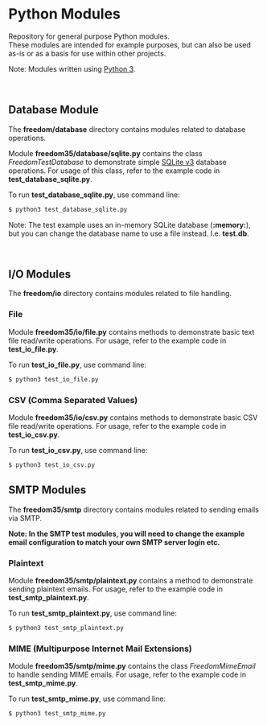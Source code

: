 # Python Modules
Repository for general purpose Python modules.  
These modules are intended for example purposes, but can also be used as-is or as a basis for use within other projects.

Note: Modules written using [Python 3](https://www.python.org/downloads/).  
  
<br />
  
## Database Module
The **freedom/database** directory contains modules related to database operations.  
  
Module **freedom35/database/sqlite.py** contains the class *FreedomTestDatabase* to demonstrate simple [SQLite v3](https://www.sqlite.org/version3.html) database operations. For usage of this class, refer to the example code in **test_database_sqlite.py**.  

To run **test_database_sqlite.py**, use command line:  
```sh
$ python3 test_database_sqlite.py
```
  
Note: The test example uses an in-memory SQLite database (**:memory:**), but you can change the database name to use a file instead. I.e. **test.db**.
  
<br />
  
## I/O Modules
The **freedom/io** directory contains modules related to file handling.  

### File
Module **freedom35/io/file.py** contains methods to demonstrate basic text file read/write operations. For usage, refer to the example code in **test_io_file.py**.  

To run **test_io_file.py**, use command line:  
```sh
$ python3 test_io_file.py
```
  
  
### CSV (Comma Separated Values)
Module **freedom35/io/csv.py** contains methods to demonstrate basic CSV file read/write operations. For usage, refer to the example code in **test_io_csv.py**.  

To run **test_io_csv.py**, use command line:  
```sh
$ python3 test_io_csv.py
```


## SMTP Modules
The **freedom35/smtp** directory contains modules related to sending emails via SMTP.  
  
**Note: In the SMTP test modules, you will need to change the example email configuration to match your own SMTP server login etc.**  
  
  
### Plaintext
Module **freedom35/smtp/plaintext.py** contains a method to demonstrate sending plaintext emails. For usage, refer to the example code in **test_smtp_plaintext.py**.  

To run **test_smtp_plaintext.py**, use command line:  
```sh
$ python3 test_smtp_plaintext.py
```
  
  
### MIME (Multipurpose Internet Mail Extensions)
Module **freedom35/smtp/mime.py** contains the class *FreedomMimeEmail* to handle sending MIME emails. For usage, refer to the example code in **test_smtp_mime.py**.  

To run **test_smtp_mime.py**, use command line:  
```sh
$ python3 test_smtp_mime.py
```
  
<br />